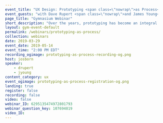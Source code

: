 ```yaml
---
event_title: "UX Design: Prototyping <span class=\"nowrap\">as Process</span>"
event_guests: "with Dave Rupert <span class=\"nowrap\">and James Young</span>"
page_title: "Gymnasium Webinar"
short_description: "Over the years, prototyping has become an integral part of digital product development. Learn the ins and outs of modern design documentation and the new tools that aim to improve it from three industry experts."
layout: gym-event-default
permalink: /webinars/prototyping-as-process/
collection: webinars
date: 2019-03-29
event_date: 2019-05-14
event_time: "2:00 PM EDT"
recording_ogimage: prototyping-as-process-recording-og.png
host: josborn
speaker:
    - drupert
    - jyoung
content_category: ux
event_ogimage: prototyping-as-process-registration-og.png
landing: true
register: false
recording: false
video: false
webinar_ID: 6295135474972801793
webinar_question_key: 107694819
video_ID:
---
```

